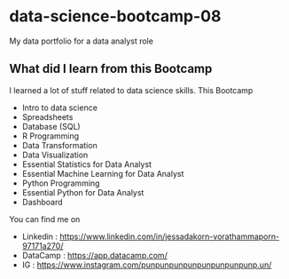 # data-science-bootcamp-08
My data portfolio for a data analyst role

## What did I learn from this Bootcamp

I learned a lot of stuff related to data science skills. This Bootcamp

- Intro to data science
- Spreadsheets
- Database (SQL)
- R Programming
- Data Transformation
- Data Visualization
- Essential Statistics for Data Analyst
- Essential Machine Learning for Data Analyst
- Python Programming
- Essential Python for Data Analyst
- Dashboard

You can find me on 
- Linkedin : https://www.linkedin.com/in/jessadakorn-vorathammaporn-97171a270/ 
- DataCamp : https://app.datacamp.com/ 
- IG       : https://www.instagram.com/punpunpunpunpunpunpunpunp.un/
